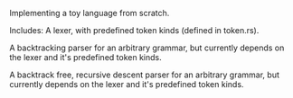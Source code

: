 Implementing a toy language from scratch.

Includes: A lexer, with predefined token kinds (defined in token.rs).

A backtracking parser for an arbitrary grammar, but currently depends on the
lexer and it's predefined token kinds.

A backtrack free, recursive descent parser for an arbitrary grammar, but
currently depends on the lexer and it's predefined token kinds.

